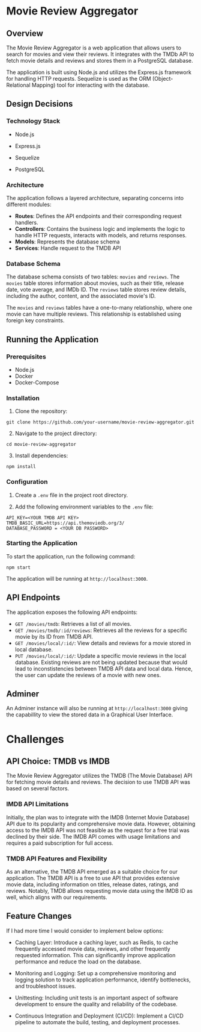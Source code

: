 # Movie Review Aggregator

## Overview

The Movie Review Aggregator is a web application that allows users to search for movies and view their reviews. It integrates with the TMDb API to fetch movie details and reviews and stores them in a PostgreSQL database.

The application is built using Node.js and utilizes the Express.js framework for handling HTTP requests. Sequelize is used as the ORM (Object-Relational Mapping) tool for interacting with the database.

## Design Decisions

### Technology Stack

- Node.js

- Express.js

- Sequelize

- PostgreSQL
  

### Architecture

The application follows a layered architecture, separating concerns into different modules:

- **Routes**: Defines the API endpoints and their corresponding request handlers.
- **Controllers**: Contains the business logic and implements the logic to handle HTTP requests, interacts with models, and returns responses.
- **Models**: Represents the database schema 
- **Services**: Handle request to the TMDB API


### Database Schema

The database schema consists of two tables: `movies` and `reviews`. The `movies` table stores information about movies, such as their title, release date, vote average, and IMDb ID. The `reviews` table stores review details, including the author, content, and the associated movie's ID.

The `movies` and `reviews` tables have a one-to-many relationship, where one movie can have multiple reviews. This relationship is established using foreign key constraints.

## Running the Application

### Prerequisites

- Node.js
- Docker
- Docker-Compose

### Installation

1. Clone the repository:

`git clone https://github.com/your-username/movie-review-aggregator.git`

2. Navigate to the project directory:

`cd movie-review-aggregator`


3. Install dependencies:

`npm install`

### Configuration

1. Create a `.env` file in the project root directory.

2. Add the following environment variables to the `.env` file:
   
```
API_KEY=<YOUR TMDB API KEY>
TMDB_BASIC_URL=https://api.themoviedb.org/3/
DATABASE_PASSWORD = <YOUR DB PASSWORD>
```

### Starting the Application

To start the application, run the following command:

`npm start`


The application will be running at `http://localhost:3000`.

## API Endpoints

The application exposes the following API endpoints:

- `GET /movies/tmdb`: Retrieves a list of all movies. 
- `GET /movies/tmdb/:id/reviews`: Retrieves all the reviews for a specific movie by its ID from TMDB API.
- `GET /movies/local/:id/`: View details and reviews for a movie stored in local database.
- `PUT /movies/local/:id/`: Update a specific movie reviews in the local database. Existing reviews are not being updated because that would lead to inconstistencies between TMDB API data and local data. Hence, the user can update the reviews of a movie with new ones. 


## Adminer

An Adminer instance will also be running at `http://localhost:3000` giving the capabillity to view the stored data in a Graphical User Interface.

# Challenges

## API Choice: TMDB vs IMDB

The Movie Review Aggregator utilizes the TMDB (The Movie Database) API for fetching movie details and reviews. The decision to use TMDB API was based on several factors.

### IMDB API Limitations

Initially, the plan was to integrate with the IMDB (Internet Movie Database) API due to its popularity and comprehensive movie data. However, obtaining access to the IMDB API was not feasible as the request for a free trial was declined by their side. The IMDB API comes with usage limitations and requires a paid subscription for full access.

### TMDB API Features and Flexibility

As an alternative, the TMDB API emerged as a suitable choice for our application. The TMDB API is a free to use API that provides extensive movie data, including information on titles, release dates, ratings, and reviews. Notably, TMDB allows requesting movie data using the IMDB ID as well, which aligns with our requirements.


## Feature Changes

If I had more time I would consider to implement below options:

* Caching Layer: Introduce a caching layer, such as Redis, to cache frequently accessed movie data, reviews, and other frequently requested information. This can significantly improve application performance and reduce the load on the database.

* Monitoring and Logging: Set up a comprehensive monitoring and logging solution to track application performance, identify bottlenecks, and troubleshoot issues.

* Unittesting: Including unit tests is an important aspect of software development to ensure the quality and reliability of the codebase.

* Continuous Integration and Deployment (CI/CD): Implement a CI/CD pipeline to automate the build, testing, and deployment processes.
